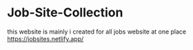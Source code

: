 # Job-Site-Collection
this website is mainly i created for all jobs website at one place 
https://jobsites.netlify.app/
